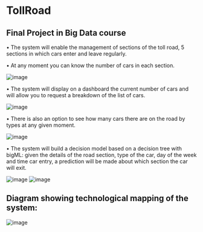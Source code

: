 # TollRoad
## Final Project in Big Data course

• The system will enable the management of sections of the toll road, 5 sections in which cars enter and leave regularly.

• At any moment you can know the number of cars in each section.

![image](https://user-images.githubusercontent.com/57085913/126947973-1d57ca01-e64f-44ab-9101-b21ce42028c5.png)

• The system will display on a dashboard the current number of cars and will allow you to request a breakdown of the list of cars.

![image](https://user-images.githubusercontent.com/57085913/126953587-dd8c029b-b1d2-4352-99d0-996ab44a7c4c.png)

• There is also an option to see how many cars there are on the road by types at any given moment.

![image](https://user-images.githubusercontent.com/57085913/126948185-9001fc64-7879-41bf-be0f-b3bae3446ced.png)

• The system will build a decision model based on a decision tree with bigML: given the details of the road section, type of the car, day of the week and time
car entry, a prediction will be made about which section the car will exit. 

![image](https://user-images.githubusercontent.com/57085913/126952343-d7b91dd5-7f71-48ed-a84b-19d70c8c59b0.png)
![image](https://user-images.githubusercontent.com/57085913/126952507-9dfa142a-7acc-4451-9938-d7b476b8fe32.png)
## Diagram showing technological mapping of the system:

![image](https://user-images.githubusercontent.com/57085913/126953012-dc549c5c-d52e-4acd-8ffe-5f3297b9a4a4.png)
